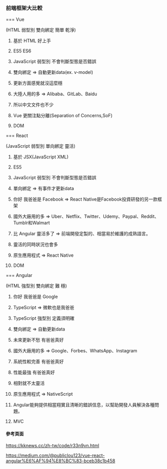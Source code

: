 ### 前端框架大比較 ###

=== Vue

(HTML 弱型別 雙向綁定 簡單 乾淨)

1. 基於 HTML 好上手
2. ES5 ES6
3. JavaScript 弱型別 不會判斷型態是否錯誤
4. 雙向綁定 => 
        自動更新data(ex. v-model)

5. 更新方面感覺就沒這麼穩

6. 大陸人用的多 => 
        Alibaba、GitLab、Baidu
7. 所以中文文件也不少 

8. Vue 更關注點分離(Separation of Concerns,SoF)

9. DOM

=== React

(JavaScript 弱型別 單向綁定 靈活)

1. 基於 JSX(JavaScript XML)
2. ES5
3. JavaScript 弱型別 不會判斷型態是否錯誤
4. 單向綁定 => 
        有事件才更新data

5. 你好 我爸爸是 Facebook => 
        React Native是Facebook投資研發的另一款框架
6. 國外大廠用的多 => 
        Uber、Netflix、Twitter、Udemy、Paypal、Reddit、Tumblr和Walmart

7. 比 Angular 靈活多了
        => 前端開發定製的、相當易於維護的成熟語言。

8. 靈活的同時狀況也會多

9. 原生應用程式 =>
        React Native

10. DOM

=== Angular

(HTML 強型別 雙向綁定 難 穩)

1. 你好 我爸爸是 Google
2. TypeScript => 
        微軟也是我爸爸
3. TypeScript 強型別 定義須明確
4. 雙向綁定 => 
        自動更新data

5. 未來更新不愁 有爸爸真好

6. 國外大廠用的多 =>
        Google、Forbes、WhatsApp、Instagram

7. 系統性較完善 有爸爸真好

8. 性能最強 有爸爸真好

9. 相對就不太靈活

10. 原生應用程式 =>
        NativeScript

11. Angular能夠提供相當翔實且清晰的錯誤信息，以幫助開發人員解決各種問題。

12. MVC


#### 參考頁面 ####

https://kknews.cc/zh-tw/code/r33n9vn.html

https://medium.com/@publiclou123/vue-react-angular%E6%AF%94%E8%BC%83-bceb38c1b458